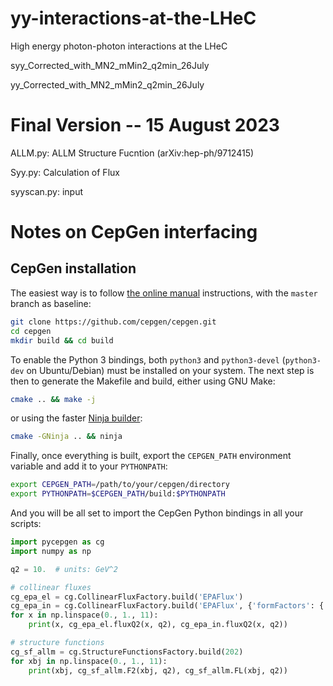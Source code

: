 # yy-interactions-at-the-LHeC

High energy photon-photon interactions at the LHeC


syy_Corrected_with_MN2_mMin2_q2min_26July

yy_Corrected_with_MN2_mMin2_q2min_26July


# Final Version -- 15 August 2023

ALLM.py: ALLM Structure Fucntion (arXiv:hep-ph/9712415)

Syy.py: Calculation of Flux

syyscan.py: input

# Notes on CepGen interfacing

## CepGen installation

The easiest way is to follow [the online manual](https://cepgen.hepforge.org/install.html) instructions, with the `master` branch as baseline:

```bash
git clone https://github.com/cepgen/cepgen.git
cd cepgen
mkdir build && cd build
```

To enable the Python 3 bindings, both `python3` and `python3-devel` (`python3-dev` on Ubuntu/Debian) must be installed on your system. The next step is then to generate the Makefile and build, either using GNU Make:
```bash
cmake .. && make -j
```
or using the faster [Ninja builder](https://ninja-build.org/):
```bash
cmake -GNinja .. && ninja
```

Finally, once everything is built, export the `CEPGEN_PATH` environment variable and add it to your `PYTHONPATH`:
```bash
export CEPGEN_PATH=/path/to/your/cepgen/directory
export PYTHONPATH=$CEPGEN_PATH/build:$PYTHONPATH
```

And you will be all set to import the CepGen Python bindings in all your scripts:
```python
import pycepgen as cg
import numpy as np

q2 = 10.  # units: GeV^2

# collinear fluxes
cg_epa_el = cg.CollinearFluxFactory.build('EPAFlux')
cg_epa_in = cg.CollinearFluxFactory.build('EPAFlux', {'formFactors': {'mod_name': 'InelasticNucleon'}})
for x in np.linspace(0., 1., 11):
    print(x, cg_epa_el.fluxQ2(x, q2), cg_epa_in.fluxQ2(x, q2))

# structure functions
cg_sf_allm = cg.StructureFunctionsFactory.build(202)
for xbj in np.linspace(0., 1., 11):
    print(xbj, cg_sf_allm.F2(xbj, q2), cg_sf_allm.FL(xbj, q2))
```